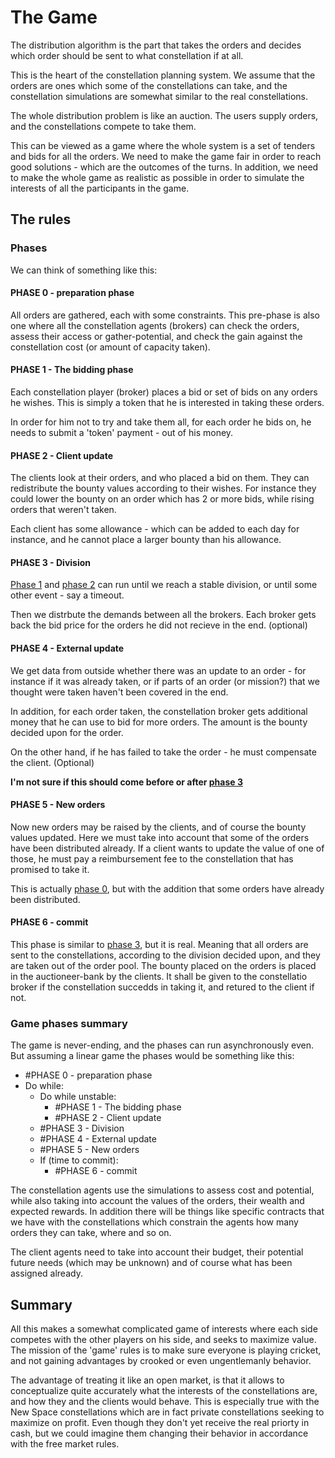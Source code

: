 # The Game

The distribution algorithm is the part that takes the orders and decides which order should be sent to what constellation if at all.

This is the heart of the constellation planning system. We assume that the orders are ones which some of the constellations can take, and the constellation simulations are somewhat similar to the real constellations.

The whole distribution problem is like an auction. The users supply orders, and the constellations compete to take them.

This can be viewed as a game where the whole system is a set of tenders and bids for all the orders. We need to make the game fair in order to reach good solutions - which are the outcomes of the turns. In addition, we need to make the whole game as realistic as possible in order to simulate the interests of all the participants in the game.

## The rules
### Phases
We can think of something like this:

#### PHASE 0 - preparation phase
All orders are gathered, each with some constraints. This pre-phase is also one where all the constellation agents (brokers) can check the orders, assess their access or gather-potential, and check the gain against the constellation cost (or amount of capacity taken).

#### PHASE 1 - The bidding phase
Each constellation player (broker) places a bid or set of bids on any orders he wishes. This is simply a token that he is interested in taking these orders.

In order for him not to try and take them all, for each order he bids on, he needs to submit a 'token' payment - out of his money. 

#### PHASE 2 - Client update
The clients look at their orders, and who placed a bid on them. They can redistribute the bounty values according to their wishes. For instance they could lower the bounty on an order which has 2 or more bids, while rising orders that weren't taken.

Each client has some allowance - which can be added to each day for instance, and he cannot place a larger bounty than his allowance.

#### PHASE 3 - Division
[Phase 1](#PHASE-1---The-bidding-phase) and [phase 2](#PHASE-2---Client-update) can run until we reach a stable division, or until some other event - say a timeout.

Then we distrbute the demands between all the brokers. Each broker gets back the bid price for the orders he did not recieve in the end. (optional)

#### PHASE 4 - External update
We get data from outside whether there was an update to an order - for instance if it was already taken, or if parts of an order (or mission?) that we thought were taken haven't been covered in the end.

In addition, for each order taken, the constellation broker gets additional money that he can use to bid for more orders. The amount is the bounty decided upon for the order. 

On the other hand, if he has failed to take the order - he must compensate the client. (Optional)

**I'm not sure if this should come before or after [phase 3](#PHASE-3---Division)**

#### PHASE 5 - New orders
Now new orders may be raised by the clients, and of course the bounty values updated.
Here we must take into account that some of the orders have been distributed already. If a client wants to update the value of one of those, he must pay a reimbursement fee to the constellation that has promised to take it.

This is actually [phase 0](#PHASE-0---preparation-phase), but with the addition that some orders have already been distributed.

#### PHASE 6 - commit
This phase is similar to [phase 3](#PHASE-3---Division), but it is real. Meaning that all orders are sent to the constellations, according to the division decided upon, and they are taken out of the order pool. The bounty placed on the orders is placed in the auctioneer-bank by the clients. It shall be given to the constellatio broker if the constellation succedds in taking it, and retured to the client if not.

### Game phases summary
The game is never-ending, and the phases can run asynchronously even. But assuming a  linear game the phases would be something like this:

- #PHASE 0 - preparation phase
- Do while:
	- Do while unstable:
		- #PHASE 1 - The bidding phase
		- #PHASE 2 - Client update
	- #PHASE 3 - Division
	- #PHASE 4 - External update
	- #PHASE 5 - New orders
	- If (time to commit):
		- #PHASE 6 - commit

The constellation agents use the simulations to assess cost and potential, while also taking into account the values of the orders, their wealth and expected rewards. In addition there will be things like specific contracts that we have with the constellations which constrain the agents how many orders they can take, where and so on.

The client agents need to take into account their budget, their potential future needs (which may be unknown) and of course what has been assigned already.

## Summary
All this makes a somewhat complicated game of interests where each side competes with the other players on his side, and seeks to maximize value. The mission of the 'game' rules is to make sure everyone is playing cricket, and not gaining advantages by crooked or even ungentlemanly behavior.

The advantage of treating it like an open market, is that it allows to conceptualize quite accurately what the interests of the constellations are, and how they and the clients would behave. This is especially true with the New Space constellations which are in fact private constellations seeking to maximize on profit. Even though they don't yet receive the real priorty in cash, but we could imagine them changing their behavior in accordance with the free market rules.